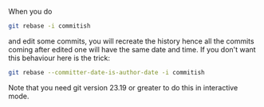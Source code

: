 When you do 

```bash
git rebase -i commitish
```
and edit some commits, you will recreate the history hence all the commits coming after edited one will have the same date and time. If you don't want this behaviour here is the trick:
```bash
git rebase --committer-date-is-author-date -i commitish
```
Note that you need git version 23.19 or greater to do this in interactive mode.
